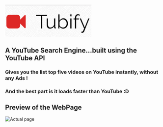 ![logo](img/tubify1.jpg)
## A YouTube Search Engine...built using the YouTube API
### Gives you the list top five videos on YouTube instantly, without any Ads !
### And the best part is it loads faster than YouTube :D

## Preview of the WebPage

![Actual page](https://snag.gy/VRe3NU.jpg)

